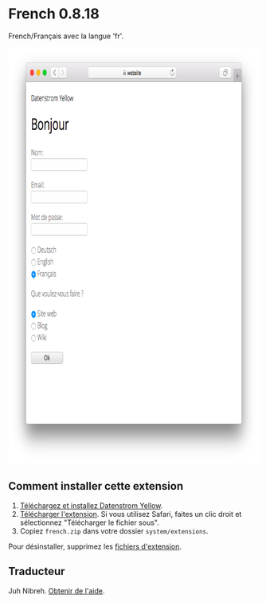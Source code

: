 French 0.8.18
=============
French/Français avec la langue 'fr'.

<p align="center"><img src="french-screenshot.png?raw=true" width="795" height="836" alt="Screenshot"></p>

## Comment installer cette extension

1. [Téléchargez et installez Datenstrom Yellow](https://github.com/datenstrom/yellow/).
2. [Télécharger l'extension](https://github.com/datenstrom/yellow-extensions/raw/master/zip/french.zip). Si vous utilisez Safari, faites un clic droit et sélectionnez "Télécharger le fichier sous".
3. Copiez `french.zip` dans votre dossier `system/extensions`.

Pour désinstaller, supprimez les [fichiers d'extension](extension.ini).

## Traducteur

Juh Nibreh. [Obtenir de l'aide](https://datenstrom.se/yellow/help/).
